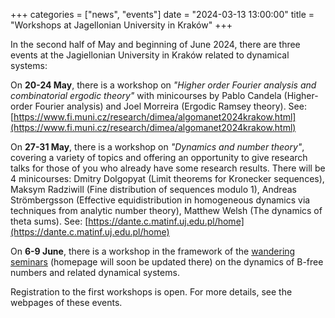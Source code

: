 +++
categories = ["news", "events"]
date = "2024-03-13 13:00:00"
title = "Workshops at Jagellonian University in Kraków" 
+++

In the second half of May and beginning of June 2024, there are three events at the Jagiellonian University in Kraków related to dynamical systems:

On **20-24 May**, there is a workshop on *"Higher order Fourier analysis and combinatorial ergodic theory"* with minicourses 
by Pablo Candela (Higher-order Fourier analysis) and Joel Morreira (Ergodic Ramsey theory). 
See: [https://www.fi.muni.cz/research/dimea/algomanet2024krakow.html](https://www.fi.muni.cz/research/dimea/algomanet2024krakow.html)

On **27-31 May**, there is a workshop on *"Dynamics and number theory"*, covering a variety of topics and offering an opportunity to give 
research talks for those of you who already have some research
results. There will be 4 minicourses: Dmitry Dolgopyat (Limit theorems for Kronecker sequences), Maksym Radziwill (Fine distribution of sequences modulo 1), 
Andreas Strömbergsson (Effective equidistribution in homogeneous dynamics via techniques from analytic number theory), Matthew Welsh (The dynamics of theta sums). 
See: [https://dante.c.matinf.uj.edu.pl/home](https://dante.c.matinf.uj.edu.pl/home)

On **6-9 June**, there is a workshop in the framework of the [wandering seminars](https://etds.im.uj.edu.pl/wandering/) (homepage will soon be updated there) 
on the dynamics of B-free numbers and related dynamical systems.

Registration to the first workshops is open. For more details, see the webpages of these events.
